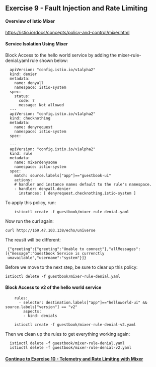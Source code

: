 ## Exercise 9 - Fault Injection and Rate Limiting

#### Overview of Istio Mixer

https://istio.io/docs/concepts/policy-and-control/mixer.html


#### Service Isolation Using Mixer

Block Access to the hello world service by adding the mixer-rule-denial.yaml rule shown below:

```
  apiVersion: "config.istio.io/v1alpha2"
  kind: denier
  metadata:
    name: denyall
    namespace: istio-system
  spec:
    status:
      code: 7
      message: Not allowed
  ---
  apiVersion: "config.istio.io/v1alpha2"
  kind: checknothing
  metadata:
    name: denyrequest
    namespace: istio-system
  spec:

  ---
  apiVersion: "config.istio.io/v1alpha2"
  kind: rule
  metadata:
    name: mixerdenysome
    namespace: istio-system
  spec:
    match: source.labels["app"]=="guestbook-ui"
    actions:
    # handler and instance names default to the rule's namespace.
    - handler: denyall.denier
      instances: [ denyrequest.checknothing.istio-system ]
```
To apply this policy, run:

```
    istioctl create -f guestbook/mixer-rule-denial.yaml
```
Now run the curl again:
```
curl http://169.47.103.138/echo/universe
```

The reuslt will be different:
```
 {"greeting":{"greeting":"Unable to connect"},"allMessages":[{"message":"Guestbook Service is currenctly   
 unavailable","username":"system"}]}
```
Before we move to the next step, be sure to clear up this policy:
```
istioctl delete -f guestbook/mixer-rule-denial.yaml
```

#### Block Access to v2 of the hello world service

```
    rules:
      - selector: destination.labels["app"]=="helloworld-ui" && source.labels["version"] == "v2"
        aspects:
        - kind: denials
```

```
    istioctl create -f guestbook/mixer-rule-denial-v2.yaml
```

Then we clean up the rules to get everything working again:

```
  istioctl delete -f guestbook/mixer-rule-denial.yaml
  istioctl delete -f guestbook/mixer-rule-denial-v2.yaml
```

#### [Continue to Exercise 10 - Telemetry and Rate Limiting with Mixer](../exercise-10/README.md)
